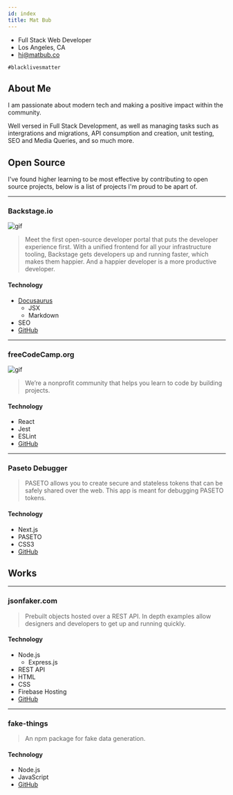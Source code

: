 ```yaml
---
id: index
title: Mat Bub
---
```


- Full Stack Web Developer
- Los Angeles, CA
- hi@matbub.co

`#blacklivesmatter`

## About Me

I am passionate about modern tech and making a positive impact within the community.

Well versed in Full Stack Development, as well as managing tasks such as intergrations and migrations, API consumption and creation, unit testing, SEO and Media Queries, and so much more.

## Open Source

I've found higher learning to be most effective by contributing to open source projects, below is a list of projects I'm proud to be apart of.

---

### Backstage.io

![gif](../img/backstage.gif)

> Meet the first open-source developer portal that puts the developer experience first. With a unified frontend for all your infrastructure tooling, Backstage gets developers up and running faster, which makes them happier. And a happier developer is a more productive developer.

#### Technology

- [Docusaurus](https://v2.docusaurus.io/)
  - JSX
  - Markdown
- SEO
- [GitHub](https://github.com/spotify/backstage-microsite)

---

### freeCodeCamp.org

![gif](../img/free-code-camp.gif)

> We’re a nonprofit community that helps you learn to code by building projects.

#### Technology

- React
- Jest
- ESLint
- [GitHub](https://github.com/freeCodeCamp/freeCodeCamp)

---

### Paseto Debugger

> PASETO allows you to create secure and stateless tokens that can be safely shared over the web. This app is meant for debugging PASETO tokens.

#### Technology

- Next.js
- PASETO
- CSS3
- [GitHub](https://github.com/mehdibo/paseto-debugger)

## Works

---

### jsonfaker.com

> Prebuilt objects hosted over a REST API. In depth examples allow designers and developers to get up and running quickly.

#### Technology

- Node.js
  - Express.js
- REST API
- HTML
- CSS
- Firebase Hosting
- [GitHub](https://github.com/mehdibo/paseto-debugger)

---

### fake-things

> An npm package for fake data generation.

#### Technology

- Node.js
- JavaScript
- [GitHub](https://github.com/mehdibo/paseto-debugger)
